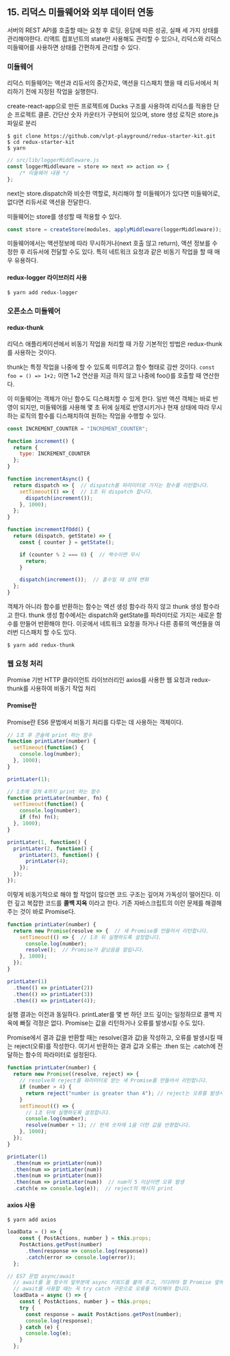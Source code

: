 ## 15. 리덕스 미들웨어와 외부 데이터 연동


서버의 REST API를 호출할 때는 요청 후 로딩, 응답에 따른 성공, 실패 세 가지 상태를 관리해야한다. 리액트 컴포넌트의 state만 사용해도 관리할 수 있으나, 리덕스와 리덕스 미들웨어를 사용하면 상태를 간편하게 관리할 수 있다.


### 미들웨어

리덕스 미들웨어는 액션과 리듀서의 중간자로, 액션을 디스패치 했을 때 리듀서에서 처리하기 전에 지정된 작업을 실행한다.

create-react-app으로 만든 프로젝트에 Ducks 구조를 사용하여 리덕스를 적용한 단순 프로젝트 클론. 간단산 숫자 카운터가 구현되어 있으며, store 생성 로직은 store.js 파일로 분리

```shell
$ git clone https://github.com/vlpt-playground/redux-starter-kit.git
$ cd redux-starter-kit
$ yarn
```

```js
// src/lib/loggerMiddleware.js
const loggerMiddleware = store => next => action => {
    /* 미들웨어 내용 */
};
```

next는 store.dispatch와 비슷한 역할로, 처리해야 할 미들웨어가 있다면 미들웨어로, 없다면 리듀서로 액션을 전달한다.

미들웨어는 store를 생성할 때 적용할 수 있다.

```js
const store = createStore(modules, applyMiddleware(loggerMiddleware));
```

미들웨어에서는 액션정보에 따라 무시하거나(next 호출 않고 return), 액션 정보를 수정한 후 리듀서에 전달할 수도 있다. 특히 네트워크 요청과 같은 비동기 작업을 할 때 매우 유용하다.


#### redux-logger 라이브러리 사용

```shell
$ yarn add redux-logger
```


### 오픈소스 미들웨어

#### redux-thunk

리덕스 애플리케이션에서 비동기 작업을 처리할 때 가장 기본적인 방법은 redux-thunk를 사용하는 것이다.

thunk는 특정 작업을 나중에 할 수 있도록 미루려고 함수 형태로 감싼 것이다. `const foo = () => 1+2;` 이면 1+2 연산을 지금 하지 않고 나중에 foo()를 호출할 때 연산한다.

이 미들웨어는 객체가 아닌 함수도 디스패치할 수 있게 한다. 일반 액션 객체는 바로 반영이 되지만, 미들웨어를 사용해 몇 초 뒤에 실제로 반영시키거나 현재 상태에 따라 무시하는 로직의 함수를 디스패치하여 원하는 작업을 수행할 수 있다.

```js
const INCREMENT_COUNTER = "INCREMENT_COUNTER";

function increment() {
  return {
    type: INCREMENT_COUNTER
  };
}

function incrementAsync() {
  return dispatch => {  // dispatch를 파라미터로 가지는 함수를 리턴합니다.
    setTimeout(() => {  // 1초 뒤 dispatch 합니다.
      dispatch(increment());
    }, 1000);
  };
}
```

```js
function incrementIfOdd() {
  return (dispatch, getState) => {
    const { counter } = getState();

    if (counter % 2 === 0) {  // 짝수이면 무시
      return;
    }

    dispatch(increment());  // 홀수일 때 상태 변화
  };
}
```

객체가 아니라 함수를 반환하는 함수는 액션 생성 함수라 하지 않고 thunk 생성 함수라고 한다. thunk 생성 함수에서는 dispatch와 getState를 파라미터로 가지는 새로운 함수를 만들어 반환해야 한다. 이곳에서 네트워크 요청을 하거나 다른 종류의 액션들을 여러번 디스패치 할 수도 있다.

```shell
$ yarn add redux-thunk
```


### 웹 요청 처리

Promise 기반 HTTP 클라이언트 라이브러리인 axios를 사용한 웹 요청과 redux-thunk를 사용하여 비동기 작업 처리

#### Promise란

Promise란 ES6 문법에서 비동기 처리를 다루는 데 사용하는 객체이다.

```js
// 1초 후 콘솔에 print 하는 함수
function printLater(number) {
  setTimeout(function() {
    console.log(number);
  }, 1000);
}

printLater(1);
```

```js
// 1초에 걸쳐 4까지 print 하는 함수
function printLater(number, fn) {
  setTimeout(function() {
    console.log(number);
    if (fn) fn();
  }, 1000);
}

printLater(1, function() {
  printLater(2, function() {
    printLater(3, function() {
      printLater(4);
    });
  });
});
```

이렇게 비동기적으로 해야 할 작업이 많으면 코드 구조는 깊어져 가독성이 떨어진다. 이런 깊고 복잡한 코드를 __콜백 지옥__ 이라고 한다. 기존 자바스크립트의 이런 문제를 해결해주는 것이 바로 Promise다.

```js
function printLater(number) {
  return new Promise(resolve => {  // 새 Promise를 만들어서 리턴합니다.
    setTimeout(() => {  // 1초 뒤 실행하도록 설정합니다.
      console.log(number);
      resolve();  // Promise가 끝났음을 알립니다.
    }, 1000);
  });
}

printLater(1)
  .then(() => printLater(2))
  .then(() => printLater(3))
  .then(() => printLater(4));
```

실행 결과는 이전과 동일하다. printLater를 몇 번 하던 코드 깊이는 일정하므로 콜백 지옥에 빠질 걱정은 없다. Promise는 값을 리턴하거나 오류를 발생시킬 수도 있다.

Promise에서 결과 값을 반환할 때는 resolve(결과 값)을 작성하고, 오류를 발생시킬 때는 reject(오류)를 작성한다. 여기서 반환하는 결과 값과 오류는 .then 또는 .catch에 전달하는 함수의 파라미터로 설정된다.

```js
function printLater(number) {
  return new Promise((resolve, reject) => {
    // resolve와 reject를 파라미터로 받는 새 Promise를 만들어서 리턴합니다.
    if (number > 4) {
      return reject("number is greater than 4"); // reject는 오류를 발생시킵니다.
    }
    setTimeout(() => {
      // 1초 뒤에 실행하도록 설정합니다.
      console.log(number);
      resolve(number + 1); // 현재 숫자에 1을 더한 값을 반환합니다.
    }, 1000);
  });
}

printLater(1)
  .then(num => printLater(num))
  .then(num => printLater(num))
  .then(num => printLater(num))
  .then(num => printLater(num))  // num이 5 이상이면 오류 발생
  .catch(e => console.log(e));	// reject의 메시지 print
```


#### axios 사용

```shell
$ yarn add axios
```

```js
loadData = () => {
    const { PostActions, number } = this.props;
    PostActions.getPost(number)
      .then(response => console.log(response))
      .catch(error => console.log(error));
  };
```

```js
// ES7 문법 async/await
  // await를 쓸 함수의 앞부분에 async 키워드를 붙여 주고, 기다려야 할 Promise 앞에 await 키워드를 붙여주면 됩니다.
  // await를 사용할 때는 꼭 try catch 구문으로 오류를 처리해야 합니다.
  loadData = async () => {
    const { PostActions, number } = this.props;
    try {
      const response = await PostActions.getPost(number);
      console.log(response);
    } catch (e) {
      console.log(e);
    }
  };
```
